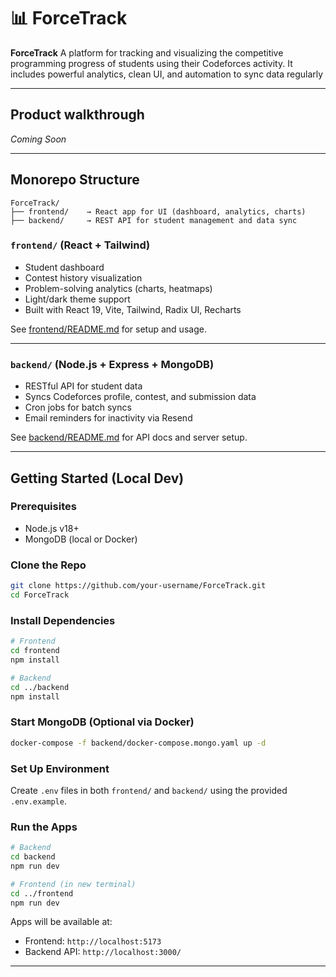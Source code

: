 
# 📊 ForceTrack

**ForceTrack** A platform for tracking and visualizing the competitive programming progress of students using their Codeforces activity. It includes powerful analytics, clean UI, and automation to sync data regularly

---

## Product walkthrough

*Coming Soon* 

---

## Monorepo Structure

```
ForceTrack/
├── frontend/    → React app for UI (dashboard, analytics, charts)
├── backend/     → REST API for student management and data sync
```

### `frontend/` (React + Tailwind)

* Student dashboard
* Contest history visualization
* Problem-solving analytics (charts, heatmaps)
* Light/dark theme support
* Built with React 19, Vite, Tailwind, Radix UI, Recharts

See [frontend/README.md](./frontend/README.md) for setup and usage.

---

###  `backend/` (Node.js + Express + MongoDB)

* RESTful API for student data
* Syncs Codeforces profile, contest, and submission data
* Cron jobs for batch syncs
* Email reminders for inactivity via Resend

See [backend/README.md](./backend/README.md) for API docs and server setup.

---

##  Getting Started (Local Dev)

### Prerequisites

* Node.js v18+
* MongoDB (local or Docker)

### Clone the Repo

```bash
git clone https://github.com/your-username/ForceTrack.git
cd ForceTrack
```

### Install Dependencies

```bash
# Frontend
cd frontend
npm install

# Backend
cd ../backend
npm install
```

### Start MongoDB (Optional via Docker)

```bash
docker-compose -f backend/docker-compose.mongo.yaml up -d
```

### Set Up Environment

Create `.env` files in both `frontend/` and `backend/` using the provided `.env.example`.

### Run the Apps

```bash
# Backend
cd backend
npm run dev

# Frontend (in new terminal)
cd ../frontend
npm run dev
```

Apps will be available at:

* Frontend: `http://localhost:5173`
* Backend API: `http://localhost:3000/`

---



